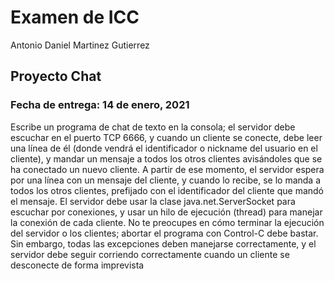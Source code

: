 Examen de ICC
====================
Antonio Daniel Martinez Gutierrez

Proyecto Chat
------------------------------

### Fecha de entrega: 14 de enero, 2021

Escribe un programa de chat de texto en la consola; el servidor debe escuchar en el puerto TCP 6666, y cuando un cliente se conecte, debe leer una línea de él (donde vendrá el identificador o nickname del usuario en el cliente), y mandar un mensaje a todos los otros clientes avisándoles que se ha conectado un nuevo cliente.
A partir de ese momento, el servidor espera por una línea con un mensaje del cliente, y cuando lo recibe, se lo manda a todos los otros clientes, prefijado con el identificador del cliente que mandó el mensaje.
El servidor debe usar la clase java.net.ServerSocket para escuchar por conexiones, y usar un hilo de ejecución (thread) para manejar la conexión de cada cliente.
No te preocupes en cómo terminar la ejecución del servidor o los clientes; abortar el programa con Control-C debe bastar. Sin embargo, todas las excepciones deben manejarse correctamente, y el servidor debe seguir corriendo correctamente cuando un cliente se desconecte de forma imprevista
